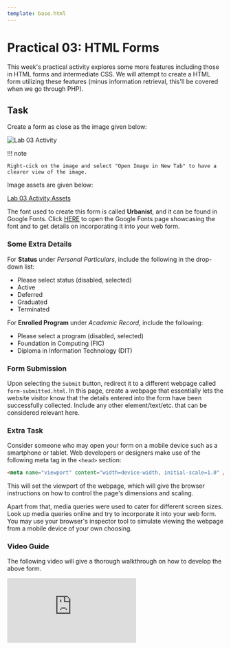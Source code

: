 ```yaml
---
template: base.html
---
```


# Practical 03: HTML Forms

This week's practical activity explores some more features including those in HTML forms and intermediate CSS.
We will attempt to create a HTML form utilizing these features (minus information retrieval, this'll be covered when we go through PHP).

## Task

Create a form as close as the image given below:

![Lab 03 Activity](./images/lab03_activity.png)

!!! note

    Right-cick on the image and select "Open Image in New Tab" to have a clearer view of the image.

Image assets are given below:

[Lab 03 Activity Assets](./props/lab03_resources.zip)

The font used to create this form is called **Urbanist**, and it can be found in Google Fonts.
Click [HERE](https://fonts.google.com/specimen/Urbanist) to open the Google Fonts page showcasing the font and to get details on incorporating it into your web form.

### Some Extra Details

For **Status** under _Personal Particulars_, include the following in the drop-down list:

- Please select status (disabled, selected)
- Active
- Deferred
- Graduated
- Terminated

For **Enrolled Program** under _Academic Record_, include the following:

- Please select a program (disabled, selected)
- Foundation in Computing (FIC)
- Diploma in Information Technology (DIT)

### Form Submission

Upon selecting the `Submit` button, redirect it to a different webpage called `form-submitted.html`.
In this page, create a webpage that essentially lets the website visitor know that the details entered into the form have been successfully collected.
Include any other element/text/etc. that can be considered relevant here.

### Extra Task

Consider someone who may open your form on a mobile device such as a smartphone or tablet.
Web developers or designers make use of the following meta tag in the `<head>` section:

```html
<meta name="viewport" content="width=device-width, initial-scale=1.0" />
```

This will set the viewport of the webpage, which will give the browser instructions on how to control the page's dimensions and scaling.

Apart from that, media queries were used to cater for different screen sizes.
Look up media queries online and try to incorporate it into your web form.
You may use your browser's inspector tool to simulate viewing the webpage from a mobile device of your own choosing.

### Video Guide

The following video will give a thorough walkthrough on how to develop the above form.

<div class="text-center">
	<iframe class="youtube-iframe" src="https://www.youtube-nocookie.com/embed/DaEHSpeh3Tk" title="YouTube video player" frameborder="0" allow="accelerometer; autoplay; clipboard-write; encrypted-media; gyroscope; picture-in-picture" allowfullscreen></iframe>
</div>

